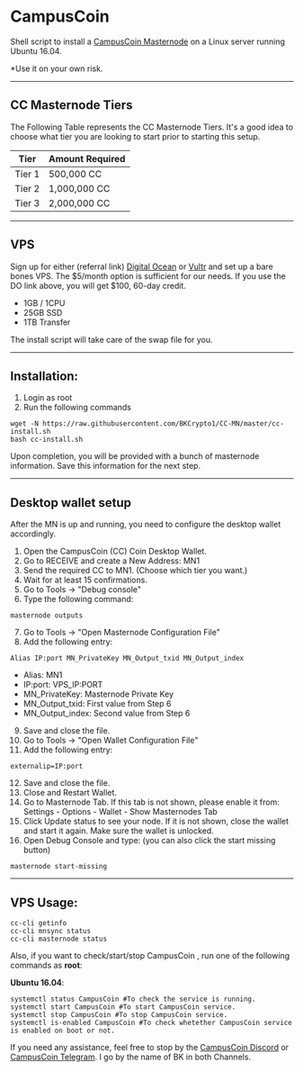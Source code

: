 # CampusCoin
Shell script to install a [CampusCoin Masternode](https://www.campuscoinproject.org/) on a Linux server running Ubuntu 16.04. 

*Use it on your own risk.
***
## CC Masternode Tiers

The Following Table represents the CC Masternode Tiers. It's a good idea to choose what tier you are looking to start prior to starting this setup.

| Tier             | Amount Required |
| --- | --- |
| Tier 1 | 500,000 CC |
| Tier 2 | 1,000,000 CC |
| Tier 3 | 2,000,000 CC |

***
## VPS
Sign up for either (referral link) [Digital Ocean](https://m.do.co/c/93c45618280e) or [Vultr](https://vultr.com) and set up a bare bones VPS. The $5/month option is sufficient for our needs. If you use the DO link above, you will get $100, 60-day credit.
- 1GB / 1CPU
- 25GB SSD
- 1TB Transfer

The install script will take care of the swap file for you.
***
## Installation:
1. Login as root
2. Run the following commands

```
wget -N https://raw.githubusercontent.com/BKCrypto1/CC-MN/master/cc-install.sh
bash cc-install.sh
```
Upon completion, you will be provided with a bunch of masternode information. Save this information for the next step.
***

## Desktop wallet setup

After the MN is up and running, you need to configure the desktop wallet accordingly.
1. Open the CampusCoin (CC) Coin Desktop Wallet.
2. Go to RECEIVE and create a New Address: MN1
3. Send the required CC to MN1. (Choose which tier you want.)
4. Wait for at least 15 confirmations.
5. Go to Tools -> "Debug console"
6. Type the following command: 
```
masternode outputs
```
7. Go to Tools -> "Open Masternode Configuration File"
8. Add the following entry:
```
Alias IP:port MN_PrivateKey MN_Output_txid MN_Output_index
```

* Alias: MN1
* IP:port: VPS_IP:PORT
* MN_PrivateKey: Masternode Private Key
* MN_Output_txid: First value from Step 6
* MN_Output_index:  Second value from Step 6
9. Save and close the file.
10. Go to Tools -> "Open Wallet Configuration File"
11. Add the following entry:
```
externalip=IP:port
```
12. Save and close the file.
13. Close and Restart Wallet.
13. Go to Masternode Tab. If this tab is not shown, please enable it from: Settings - Options - Wallet - Show Masternodes Tab
14. Click Update status to see your node. If it is not shown, close the wallet and start it again. Make sure the wallet is unlocked.
15. Open Debug Console and type: (you can also click the start missing button)
```
masternode start-missing
```

***

## VPS Usage:
```
cc-cli getinfo
cc-cli mnsync status
cc-cli masternode status
```
Also, if you want to check/start/stop CampusCoin , run one of the following commands as **root**:

**Ubuntu 16.04**:
```
systemctl status CampusCoin #To check the service is running.
systemctl start CampusCoin #To start CampusCoin service.
systemctl stop CampusCoin #To stop CampusCoin service.
systemctl is-enabled CampusCoin #To check whetether CampusCoin service is enabled on boot or not.
```

If you need any assistance, feel free to stop by the [CampusCoin Discord](https://discord.gg/m6qUBKy) or [CampusCoin Telegram](https://t.me/CMPCO). 
I go by the name of BK in both Channels.
